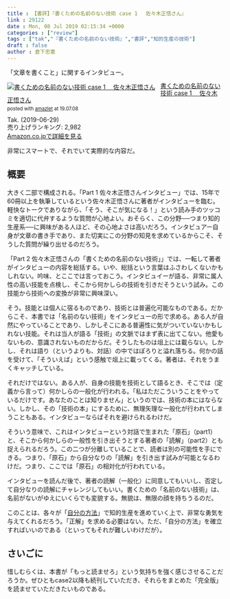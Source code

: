 ```yaml
---
title : 【書評】『書くための名前のない技術 case 1 　佐々木正悟さん』
link : 29122
date : Mon, 08 Jul 2019 02:15:34 +0000
categories : ["review"]
tags : ["tak","『書くための名前のない技術』","書評","知的生産の技術"]
draft : false
author : 倉下忠憲
---
```


「文章を書くこと」に関するインタビュー。

<div class="amazlet-box" style="margin-bottom:0px;"><div class="amazlet-image" style="float:left;margin:0px 12px 1px 0px;"><a href="http://www.amazon.co.jp/exec/obidos/ASIN/B07TRF3C8P/rashita1000-22/ref=nosim/" name="amazletlink" target="_blank" rel="noopener noreferrer"><img src="https://images-fe.ssl-images-amazon.com/images/I/41QH5Xu%2BH0L._SL160_.jpg" alt="書くための名前のない技術 case 1 　佐々木正悟さん" style="border: none;" /></a></div><div class="amazlet-info" style="line-height:120%; margin-bottom: 10px"><div class="amazlet-name" style="margin-bottom:10px;line-height:120%"><a href="http://www.amazon.co.jp/exec/obidos/ASIN/B07TRF3C8P/rashita1000-22/ref=nosim/" name="amazletlink" target="_blank" rel="noopener noreferrer">書くための名前のない技術 case 1 　佐々木正悟さん</a><div class="amazlet-powered-date" style="font-size:80%;margin-top:5px;line-height:120%">posted with <a href="http://www.amazlet.com/" title="amazlet" target="_blank" rel="noopener noreferrer">amazlet</a> at 19.07.08</div></div><div class="amazlet-detail">Tak. (2019-06-29)<br />売り上げランキング: 2,982<br /></div><div class="amazlet-sub-info" style="float: left;"><div class="amazlet-link" style="margin-top: 5px"><a href="http://www.amazon.co.jp/exec/obidos/ASIN/B07TRF3C8P/rashita1000-22/ref=nosim/" name="amazletlink" target="_blank" rel="noopener noreferrer">Amazon.co.jpで詳細を見る</a></div></div></div><div class="amazlet-footer" style="clear: left"></div></div>

非常にスマートで、それでいて実際的な内容だ。

<h2>概要</h2>

大きく二部で構成される。「Part 1 佐々木正悟さんインタビュー」では、15年で60冊以上を執筆しているという佐々木正悟さんに著者がインタビューを臨む。軽快なトークでありながら、「そう、そこが気になる！」という読み手のツッコミを適切に代弁するような質問が心地よい。おそらく、この分野──つまり知的生産系──に興味がある人ほど、その心地よさは高いだろう。インタビュアー自身が文章の書き手であり、また切実にこの分野の知見を求めているからこそ、そうした質問が繰り出せるのだろう。

「Part 2 佐々木正悟さんの「書くための名前のない技術」」では、一転して著者がインタビューの内容を総括する。いや、総括という言葉はふさわしくないかもしれない。吟味、とここでは言っておこう。インタビュイーが語る、非常に属人性の高い技能を点検し、そこから何かしらの技術を引きだそうという試み。この技能から技術への変換が非常に興味深い。

そう。技能とは個人に宿るものであり、技術とは普遍化可能なものである。だからこそ、本書では「名前のない技術」をインタビューの形で求める。ある人が自然にやっていることであり、しかしそこにある普遍性に気がついていないかもしれない技能。それは当人が語る「技術」の文脈ではまず表に出てこない。他愛もないもの、意識されないものだからだ。そうしたものは俎上には載らない。しかし、それは語り（というよりも、対話）の中ではぽろりと溢れ落ちる。何かの話を受けて、「そういえば」という感触で俎上に載ってくる。著者は、それをうまくキャッチしている。

それだけではない。ある人が、自身の技能を技術として語るとき、そこでは（定義から言って）何かしらの一般化が行われる。「私はただこういうことをやっているだけです。あなたのことは知りません」というのでは、技術の本にはならない。しかし、その「技術の本」にするために、無理矢理な一般化が行われてしまうこともある。インタビューならばそれを避けられるわけだ。

そういう意味で、これはインタビューという対話で生まれた「原石」（part1）と、そこから何かしらの一般性を引き出そうとする著者の「読解」（part2）とも捉えられるだろう。この二つが分離していることで、読者は別の可能性を手にできる。つまり、「原石」から自分なりの「読解」を引き出す試みが可能となるわけだ。つまり、ここでは「原石」の相対化が行われている。

インタビューを読んだ後で、著者の読解（一般化）に同意してもいいし、否定して自分なりの読解にチャレンジしてもいい。書くための「名前のない技術」は、名前がないがゆえにいくらでも変貌する。無貌は、無限の顔を持ちうるのだ。

このことは、各々が「<a href="https://rashita.net/blog/?p=27215">自分の方法</a>」で知的生産を進めていく上で、非常な勇気を与えてくれるだろう。「正解」を求める必要はない。ただ、「自分の方法」を確立すればいいのである（といってもそれが難しいわけだが）。

<h2>さいごに</h2>

惜しむらくは、本書が「もっと読ませろ」という気持ちを強く感じさせることだろうか。ぜひともcase2以降も続刊していただき、それらをまとめた「完全版」を読ませていただきたいものである。
